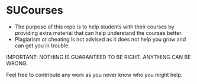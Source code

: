# SUCourses

- The purpose of this repo is to help students with their courses by providing extra material that can help understand the courses better.
- Plagiarism or cheating is not advised as it does not help you grow and can get you in trouble.

IMPORTANT:
NOTHING IS GUARANTEED TO BE RIGHT. ANYTHING CAN BE WRONG.

Feel free to contribute any work as you never know who you might help.
